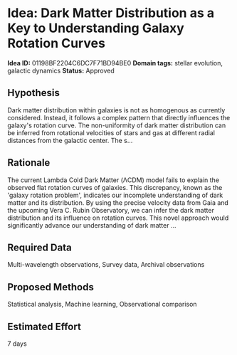 # Idea: Dark Matter Distribution as a Key to Understanding Galaxy Rotation Curves

**Idea ID:** 01198BF2204C6DC7F71BD94BE0
**Domain tags:** stellar evolution, galactic dynamics
**Status:** Approved

## Hypothesis
Dark matter distribution within galaxies is not as homogenous as currently considered. Instead, it follows a complex pattern that directly influences the galaxy's rotation curve. The non-uniformity of dark matter distribution can be inferred from rotational velocities of stars and gas at different radial distances from the galactic center. The s...

## Rationale
The current Lambda Cold Dark Matter (ΛCDM) model fails to explain the observed flat rotation curves of galaxies. This discrepancy, known as the 'galaxy rotation problem', indicates our incomplete understanding of dark matter and its distribution. By using the precise velocity data from Gaia and the upcoming Vera C. Rubin Observatory, we can infer the dark matter distribution and its influence on rotation curves. This novel approach would significantly advance our understanding of dark matter ...

## Required Data
Multi-wavelength observations, Survey data, Archival observations

## Proposed Methods
Statistical analysis, Machine learning, Observational comparison

## Estimated Effort
7 days
